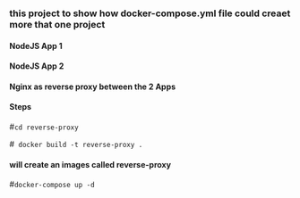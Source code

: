 ### this project to show how docker-compose.yml file could creaet more that one project 


#### NodeJS App 1 
#### NodeJS App 2
#### Nginx as reverse proxy between the 2 Apps 



#### Steps 
#``cd reverse-proxy``

#`` docker build -t reverse-proxy .``

#### will create an images called reverse-proxy
#``docker-compose up -d ``
